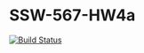 # SSW-567-HW4a
[![Build Status](https://travis-ci.com/csant7/SSW-567-HW4a.svg?branch=HW5a)](https://travis-ci.com/csant7/SSW-567-HW4a)
